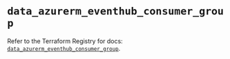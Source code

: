 # `data_azurerm_eventhub_consumer_group`

Refer to the Terraform Registry for docs: [`data_azurerm_eventhub_consumer_group`](https://registry.terraform.io/providers/hashicorp/azurerm/3.110.0/docs/data-sources/eventhub_consumer_group).
